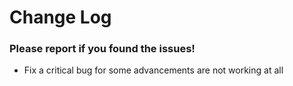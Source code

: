 # Change Log

### Please report if you found the issues!

* Fix a critical bug for some advancements are not working at all